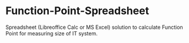 Function-Point-Spreadsheet
==========================

Spreadsheet (Libreoffice Calc or MS Excel) solution to calculate Function Point for measuring size of IT system.
